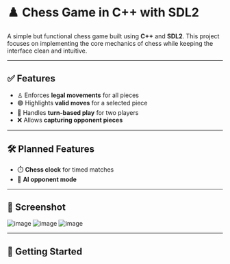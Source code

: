 # ♟️ Chess Game in C++ with SDL2

A simple but functional chess game built using **C++** and **SDL2**. This project focuses on implementing the core mechanics of chess while keeping the interface clean and intuitive.

---

## ✅ Features

- ♙ Enforces **legal movements** for all pieces
- 🟢 Highlights **valid moves** for a selected piece
- 🔁 Handles **turn-based play** for two players
- ❌ Allows **capturing opponent pieces**

---

## 🛠️ Planned Features

- ⏱️ **Chess clock** for timed matches
- 🤖 **AI opponent mode**

---

## 📸 Screenshot

![image](https://github.com/user-attachments/assets/f8c85018-d4a4-4ac0-bfe1-5f9e4452e6ca)
![image](https://github.com/user-attachments/assets/42c30ba8-8b17-42c0-9356-ea1988e0740c)
![image](https://github.com/user-attachments/assets/359f947c-b40d-4d64-93da-91953fc82a7d)

---

## 🚀 Getting Started
